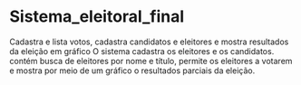 # Sistema_eleitoral_final
Cadastra e lista votos, cadastra candidatos e eleitores e mostra resultados da eleição em gráfico
O sistema cadastra os eleitores e os candidatos. contém busca de eleitores por nome e título, permite os eleitores a votarem e mostra por meio de um gráfico o resultados parciais da eleição.
